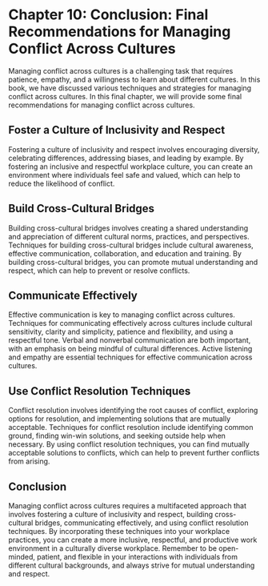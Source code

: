 Chapter 10: Conclusion: Final Recommendations for Managing Conflict Across Cultures
===================================================================================

Managing conflict across cultures is a challenging task that requires patience, empathy, and a willingness to learn about different cultures. In this book, we have discussed various techniques and strategies for managing conflict across cultures. In this final chapter, we will provide some final recommendations for managing conflict across cultures.

Foster a Culture of Inclusivity and Respect
-------------------------------------------

Fostering a culture of inclusivity and respect involves encouraging diversity, celebrating differences, addressing biases, and leading by example. By fostering an inclusive and respectful workplace culture, you can create an environment where individuals feel safe and valued, which can help to reduce the likelihood of conflict.

Build Cross-Cultural Bridges
----------------------------

Building cross-cultural bridges involves creating a shared understanding and appreciation of different cultural norms, practices, and perspectives. Techniques for building cross-cultural bridges include cultural awareness, effective communication, collaboration, and education and training. By building cross-cultural bridges, you can promote mutual understanding and respect, which can help to prevent or resolve conflicts.

Communicate Effectively
-----------------------

Effective communication is key to managing conflict across cultures. Techniques for communicating effectively across cultures include cultural sensitivity, clarity and simplicity, patience and flexibility, and using a respectful tone. Verbal and nonverbal communication are both important, with an emphasis on being mindful of cultural differences. Active listening and empathy are essential techniques for effective communication across cultures.

Use Conflict Resolution Techniques
----------------------------------

Conflict resolution involves identifying the root causes of conflict, exploring options for resolution, and implementing solutions that are mutually acceptable. Techniques for conflict resolution include identifying common ground, finding win-win solutions, and seeking outside help when necessary. By using conflict resolution techniques, you can find mutually acceptable solutions to conflicts, which can help to prevent further conflicts from arising.

Conclusion
----------

Managing conflict across cultures requires a multifaceted approach that involves fostering a culture of inclusivity and respect, building cross-cultural bridges, communicating effectively, and using conflict resolution techniques. By incorporating these techniques into your workplace practices, you can create a more inclusive, respectful, and productive work environment in a culturally diverse workplace. Remember to be open-minded, patient, and flexible in your interactions with individuals from different cultural backgrounds, and always strive for mutual understanding and respect.
